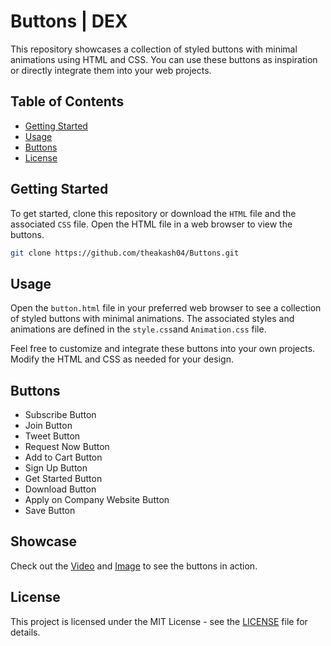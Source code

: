 # Buttons | DEX

This repository showcases a collection of styled buttons with minimal animations using HTML and CSS. You can use these buttons as inspiration or directly integrate them into your web projects.

## Table of Contents
- [Getting Started](#getting-started)
- [Usage](#usage)
- [Buttons](#buttons)
- [License](#license)

## Getting Started

To get started, clone this repository or download the `HTML` file and the associated `CSS` file. Open the HTML file in a web browser to view the buttons.

```bash
git clone https://github.com/theakash04/Buttons.git
```

## Usage

Open the `button.html` file in your preferred web browser to see a collection of styled buttons with minimal animations. The associated styles and animations are defined in the `style.css`and `Animation.css` file.

Feel free to customize and integrate these buttons into your own projects. Modify the HTML and CSS as needed for your design.

## Buttons

- Subscribe Button
- Join Button
- Tweet Button
- Request Now Button
- Add to Cart Button
- Sign Up Button
- Get Started Button
- Download Button
- Apply on Company Website Button
- Save Button

## Showcase

Check out the [Video](Assests\Buttons_showcase.mp4) and [Image](Assests\Buttons_ss.png) to see the buttons in action.

## License

This project is licensed under the MIT License - see the [LICENSE](LICENSE) file for details.
